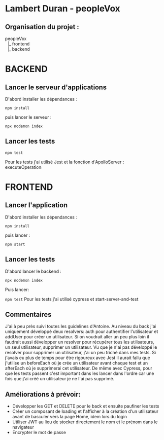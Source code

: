 # Lambert Duran - peopleVox

## Organisation du projet :  
peopleVox  
  &nbsp;  |_ frontend  
  &nbsp;  |_ backend  

# BACKEND
##  Lancer le serveur d'applications  
D'abord installer les dépendances :  

 ```npm install```  
 
 puis lancer le serveur :  
 
  ```npx nodemon index```
  
 ## Lancer les tests  
  ```npm test```  
  
  Pour les tests j'ai utilisé Jest et la fonction d'ApolloServer : executeOperation  

  # FRONTEND  

  ## Lancer l'application
  D'abord installer les dépendances :  
  
 ```npm install```  
 
 puis lancer :  
 
  ```npm start```

  ## Lancer les tests 

   D'abord lancer le backend :  
   
   ```npx nodemon index```
   
   Puis lancer:  
   
   ```npm test``` 
   Pour les tests j'ai utilisé cypress et start-server-and-test

   ## Commentaires

   J'ai à peu près suivi toutes les guidelines d'Antoine. Au niveau du back j'ai uniquement développé deux resolvers: auth pour authentifier l'utilisateur et addUser pour créer un utilisateur. Si on voudrait aller un peu plus loin il faudrait aussi développer
   un resolver pour récupérer tous les utilisateurs, un seul utilisateur, supprimer un utilisateur. Vu que je n'ai pas développé le resolver pour supprimer un utilisateur, j'ai un peu triché dans mes tests. Si j'avais eu plus de temps pour être rigoureux avec Jest il aurait fallu que j'utilise un beforeEach où je crée un utilisateur avant chaque test et un afterEach où je supprimerai cet utilisateur. De même avec Cypress, pour que les tests passent c'est important dans les lancer dans l'ordre car une fois que j'ai créé un utilisateur je ne l'ai pas supprimé.

   ## Améliorations à prévoir:

   - Développer les GET et DELETE pour le back et ensuite paufiner les tests
   - Créer un composant de loading et l'afficher à la création d'un utilisateur avant de basculer vers la page Home, idem lors du login
   - Utiliser JWT au lieu de stocker directement le nom et le prénom dans le navigateur
   - Encrypter le mot de passe

